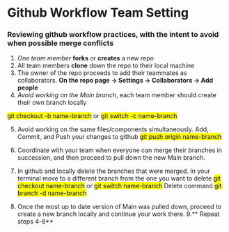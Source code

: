 # Github Workflow Team Setting

### Reviewing github workflow practices, with the intent to avoid when possible merge conflicts

1. *One team member* **forks** or **creates** a new repo
2. All team members **clone** down the repo to their local machine
3. The owner of the repo proceeds to add their teammates as collaborators.
**On the repo page -> Settings -> Collaborators -> Add people**
4. *Avoid working on the Main branch*, each team member should create their own branch locally

<mark>git checkout -b name-branch</mark> or <mark>git switch -c name-branch</mark>

5. Avoid working on the same files/components simultaneously. Add, Commit, and Push your changes to github
<mark>git push origin name-branch</mark>

6. Coordinate with your team when everyone can merge their branches in succession, and then proceed to pull down the new Main branch.
7. In github and locally delete the branches that were merged.
In your terminal move to a different branch from the one you want to delete
<mark>git checkout name-branch</mark> or <mark>git switch name-branch</mark>
Delete command
<mark>git branch -d name-branch</mark>
8. Once the most up to date version of Main was pulled down, proceed to create a new branch locally and continue your work there.
9.** Repeat steps 4-8**